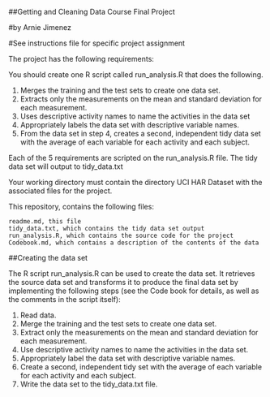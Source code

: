 
##Getting and Cleaning Data Course Final Project

#by Arnie Jimenez

#See instructions file for specific project assignment

The project has the following requirements:

You should create one R script called run_analysis.R that does the following.

1. Merges the training and the test sets to create one data set.
2. Extracts only the measurements on the mean and standard deviation for each measurement.
3. Uses descriptive activity names to name the activities in the data set
4. Appropriately labels the data set with descriptive variable names.
5. From the data set in step 4, creates a second, independent tidy data set with the average of each variable for each activity and each subject.

Each of the 5 requirements are scripted on the run_analysis.R file. The tidy data set will output to tidy_data.txt

Your working directory must contain the directory UCI HAR Dataset with the associated files for the project.

This repository, contains the following files:

    readme.md, this file
    tidy_data.txt, which contains the tidy data set output
    run_analysis.R, which contains the source code for the project
    Codebook.md, which contains a description of the contents of the data
    
##Creating the data set

The R script run_analysis.R can be used to create the data set. It retrieves the source data set and transforms it to produce the final data set by implementing the following steps (see the Code book for details, as well as the comments in the script itself):


1. Read data.
2. Merge the training and the test sets to create one data set.
3. Extract only the measurements on the mean and standard deviation for each measurement.
4. Use descriptive activity names to name the activities in the data set.
5. Appropriately label the data set with descriptive variable names.
6. Create a second, independent tidy set with the average of each variable for each activity and each subject.
7. Write the data set to the tidy_data.txt file.
